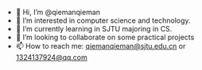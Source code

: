 - 👋 Hi, I’m @qiemanqieman
- 👀 I’m interested in computer science and technology.
- 🌱 I’m currently learning in SJTU majoring in CS.
- 💞️ I’m looking to collaborate on some practical projects
- 📫 How to reach me: qiemanqieman@sjtu.edu.cn or 1324137924@qq.com

<!---
qiemanqieman/qiemanqieman is a ✨ special ✨ repository because its `README.md` (this file) appears on your GitHub profile.
You can click the Preview link to take a look at your changes.
--->
